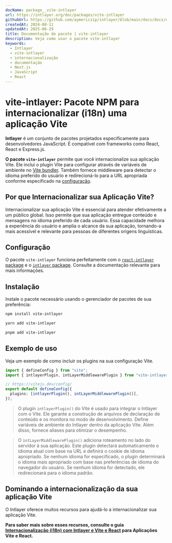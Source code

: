 ```yaml
---
docName: package__vite-intlayer
url: https://intlayer.org/doc/packages/vite-intlayer
githubUrl: https://github.com/aymericzip/intlayer/blob/main/docs/docs/en/packages/vite-intlayer/index.md
createdAt: 2024-08-11
updatedAt: 2025-06-29
title: Documentação do pacote | vite-intlayer
description: Veja como usar o pacote vite-intlayer
keywords:
  - Intlayer
  - vite-intlayer
  - internacionalização
  - documentação
  - Next.js
  - JavaScript
  - React
---
```


# vite-intlayer: Pacote NPM para internacionalizar (i18n) uma aplicação Vite

**Intlayer** é um conjunto de pacotes projetados especificamente para desenvolvedores JavaScript. É compatível com frameworks como React, React e Express.js.

**O pacote `vite-intlayer`** permite que você internacionalize sua aplicação Vite. Ele inclui o plugin Vite para configurar através de variáveis de ambiente no [Vite bundler](https://vitejs.dev/guide/why.html#why-bundle-for-production). Também fornece middleware para detectar o idioma preferido do usuário e redirecioná-lo para a URL apropriada conforme especificado na [configuração](https://github.com/aymericzip/intlayer/blob/main/docs/docs/pt/configuration.md).

## Por que Internacionalizar sua Aplicação Vite?

Internacionalizar sua aplicação Vite é essencial para atender efetivamente a um público global. Isso permite que sua aplicação entregue conteúdo e mensagens no idioma preferido de cada usuário. Essa capacidade melhora a experiência do usuário e amplia o alcance da sua aplicação, tornando-a mais acessível e relevante para pessoas de diferentes origens linguísticas.

## Configuração

O pacote `vite-intlayer` funciona perfeitamente com o [`react-intlayer` package](https://github.com/aymericzip/intlayer/blob/main/docs/docs/pt/packages/react-intlayer/index.md) e o [`intlayer` package](https://github.com/aymericzip/intlayer/blob/main/docs/docs/pt/packages/intlayer/index.md). Consulte a documentação relevante para mais informações.

## Instalação

Instale o pacote necessário usando o gerenciador de pacotes de sua preferência:

```bash packageManager="npm"
npm install vite-intlayer
```

```bash packageManager="yarn"
yarn add vite-intlayer
```

```bash packageManager="pnpm"
pnpm add vite-intlayer
```

## Exemplo de uso

Veja um exemplo de como incluir os plugins na sua configuração Vite.

```typescript fileName="vite.config.ts"
import { defineConfig } from "vite";
import { intlayerPlugin, intLayerMiddlewarePlugin } from "vite-intlayer";

// https://vitejs.dev/config/
export default defineConfig({
  plugins: [intlayerPlugin(), intLayerMiddlewarePlugin()],
});
```

> O plugin `intlayerPlugin()` do Vite é usado para integrar o Intlayer com o Vite. Ele garante a construção de arquivos de declaração de conteúdo e os monitora no modo de desenvolvimento. Define variáveis de ambiente do Intlayer dentro da aplicação Vite. Além disso, fornece aliases para otimizar o desempenho.

> O `intLayerMiddlewarePlugin()` adiciona roteamento no lado do servidor à sua aplicação. Este plugin detectará automaticamente o idioma atual com base na URL e definirá o cookie de idioma apropriado. Se nenhum idioma for especificado, o plugin determinará o idioma mais apropriado com base nas preferências de idioma do navegador do usuário. Se nenhum idioma for detectado, ele redirecionará para o idioma padrão.

## Dominando a internacionalização da sua aplicação Vite

O Intlayer oferece muitos recursos para ajudá-lo a internacionalizar sua aplicação Vite.

**Para saber mais sobre esses recursos, consulte o guia [Internacionalização (i18n) com Intlayer e Vite e React](https://github.com/aymericzip/intlayer/blob/main/docs/docs/pt/intlayer_with_vite+react.md) para Aplicações Vite e React.**
